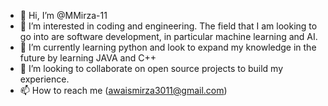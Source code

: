 - 👋 Hi, I’m @MMirza-11
- 👀 I’m interested in coding and engineering. The field that I am looking to go into are software development, in particular machine learning and AI. 
- 🌱 I’m currently learning python and look to expand my knowledge in the future by learning JAVA and C++
- 💞️ I’m looking to collaborate on open source projects to build my experience.
- 📫 How to reach me (awaismirza3011@gmail.com)

<!---
MMirza-11/MMirza-11 is a ✨ special ✨ repository because its `README.md` (this file) appears on your GitHub profile.
You can click the Preview link to take a look at your changes.
--->
